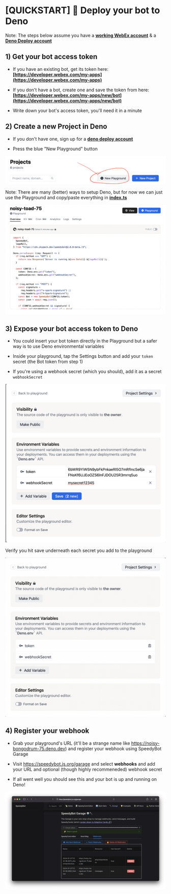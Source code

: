 # [QUICKSTART] 🦖 Deploy your bot to Deno

Note: The steps below assume you have a **[working WebEx account](https://developer.webex.com/signup)** & a **[Deno Deploy account](https://deno.com/deploy/)**

## 1) Get your bot access token

- If you have an existing bot, get its token here: **[https://developer.webex.com/my-apps](https://developer.webex.com/my-apps)**

- If you don't have a bot, create one and save the token from here: **[https://developer.webex.com/my-apps/new/bot](https://developer.webex.com/my-apps/new/bot)**

- Write down your bot's access token, you'll need it in a minute

## 2) Create a new Project in Deno

- If you don't have one, sign up for a **[deno deploy account](https://deno.com/deploy)**

- Press the blue "New Playground" button

![sb](./../../docs/assets/deno/deno_playground.png)

Note: There are many (better) ways to setup Deno, but for now we can just use the Playground and copy/paste everything in **[index.ts](./index.ts)**

![sb](./../../docs/assets/deno/deno_addcode.png)

## 3) Expose your bot access token to Deno

- You could insert your bot token directly in the Playground but a safer way is to use Deno environmental variables

- Inside your playground, tap the Settings button and add your `token` secret (the Bot token from step 1)

- If you're using a webhook secret (which you should), add it as a secret `webhookSecret`

![sb](./../../docs/assets/deno/set_secrets.png)

Verify you hit save underneath each secret you add to the playground

![sb](./../../docs/assets/deno/set_secrets_saved.png)

## 4) Register your webhook

- Grab your playground's URL (it'll be a strange name like https://noisy-bongodrum-75.deno.dev) and register your webhook using SpeedyBot Garage

- Visit https://speedybot.js.org/garage and select **webhooks** and add your URL and optional (though highly recommeneded) webhook secret

- If all went well you should see this and your bot is up and running on Deno!

![sb](./../../docs/assets/deno/deno_webhook.png)
